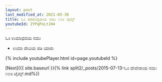 ```yaml
---
layout: post
last_modified_at: 2021-03-30
title: ಓಂ ಪರಮೇಶ್ವರಾಯ ನಮಃ ೧೦೮ ಟೈಮ್ಸ್
youtubeId: 2YPqPoLtJH4
---
```

 
 
 ಓಂ ಉಮಾಧವಯ ನಮಃ  
 
 -  ಉಮಾ ದೇವಿಯ ಪತಿ ಯಾರು 
 
  
 
  
 
 
 
 
 
 


{% include youtubePlayer.html id=page.youtubeId %}
 
[Next]({{ site.baseurl }}{% link  split2/_posts/2015-07-13-ಓಂ ದೇವೇಶಾಯ ನಮಃ ೧೦೮ ಟೈಮ್ಸ್.md%})
 
